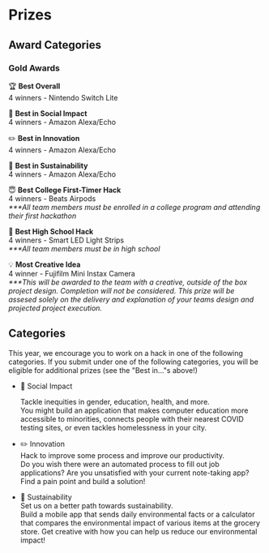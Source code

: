 # Prizes

## Award Categories

### Gold Awards

🏆 **Best Overall**  
4 winners - Nintendo Switch Lite
  
💛 **Best in Social Impact**  
4 winners - Amazon Alexa/Echo

✏️ **Best in Innovation**  
4 winners - Amazon Alexa/Echo

🌳 **Best in Sustainability**  
4 winners - Amazon Alexa/Echo

😇 **Best College First-Timer Hack**  
4 winners - Beats Airpods 
</br> _***All team members must be enrolled in a college program and attending their first hackathon_

🌟 **Best High School Hack**  
4 winners - Smart LED Light Strips
</br> _***All team members must be in high school_

💡 **Most Creative Idea**  
4 winner - Fujifilm Mini Instax Camera
</br> _***This will be awarded to the team with a creative, outside of the box project design. Completion will not be considered. This prize will be assesed solely on the delivery and explanation of your teams design and projected project execution._

## Categories

This year, we encourage you to work on a hack in one of the following categories. If you submit under one of the following categories, you will be eligible for additional prizes (see the "Best in..."s above!)

* 💛 Social Impact

    Tackle inequities in gender, education, health, and more.  
    You might build an application that makes computer education more accessible to minorities, connects people with their nearest COVID testing sites, or even tackles homelessness in your city.    
     
* ✏️ Innovation  
    Hack to improve some process and improve our productivity.  
    Do you wish there were an automated process to fill out job applications? Are you unsatisfied with your current note-taking app? Find a pain point and build a solution!
  
* 🌳 Sustainability</br>
    Set us on a better path towards sustainability.  
    Build a mobile app that sends daily environmental facts or a calculator that compares the environmental impact of various items at the grocery store.  Get creative with how you can help us reduce our environmental impact!  
